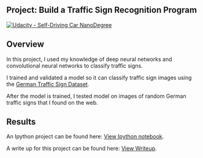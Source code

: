 ## Project: Build a Traffic Sign Recognition Program
[![Udacity - Self-Driving Car NanoDegree](https://s3.amazonaws.com/udacity-sdc/github/shield-carnd.svg)](http://www.udacity.com/drive)

Overview
---
In this project, I used my knowledge of deep neural networks and convolutional neural networks to classify traffic signs. 

I trained and validated a model so it can classify traffic sign images using the [German Traffic Sign Dataset](http://benchmark.ini.rub.de/?section=gtsrb&subsection=dataset). 

After the model is trained, I tested model on images of random German traffic signs that I found on the web.


Results
---

An Ipython project can be found here: [View Ipython notebook](). 

A write up for this project can be found here: [View Writeup](). 

